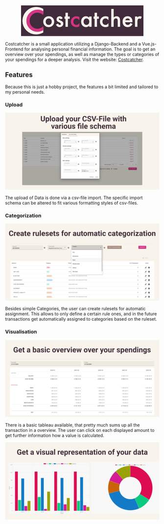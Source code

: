 <p align="center">
  <img src="https://github.com/codingBeanie/CostCatcher/blob/main/frontend-vue/src/assets/costcatcher_logo_prim.webp" alt="Costcatcher Logo">
</p>

Costcatcher is a small application utilizing a Django-Backend and a Vue.js-Frontend for analysing personal financial information. The goal is to get an overview over your spendings, as well as manage the types or categories of your spendings for a deeper analysis.
Visit the website: [Costcatcher](https:\\costcatcher.cbeanie.com).

## Features
Because this is just a hobby project, the features a bit limited and tailored to my personal needs.

### Upload

<p align="center">
  <img src="https://github.com/codingBeanie/CostCatcher/blob/main/frontend-vue/src/assets/upload.webp" alt="Costcatcher Logo">
</p>

The upload of Data is done via a csv-file import. The specific import schema can be altered to fit various formatting styles of csv-files. 

### Categorization

<p align="center">
  <img src="https://github.com/codingBeanie/CostCatcher/blob/main/frontend-vue/src/assets/categorization.webp" alt="Costcatcher Logo">
</p>


Besides simple Categories, the user can create rulesets for automatic assignment. This allows to only define a certain rule ones, and in the future transactions get automatically assigned to categories based on the ruleset.

### Visualisation

<p align="center">
  <img src="https://github.com/codingBeanie/CostCatcher/blob/main/frontend-vue/src/assets/tableau.webp" alt="Costcatcher Logo">
</p>

There is a basic tableau available, that pretty much sums up all the transaction in a overview. The user can click on each displayed amount to get further information how a value is calculated.

<p align="center">
  <img src="https://github.com/codingBeanie/CostCatcher/blob/main/frontend-vue/src/assets/graphs.webp" alt="Costcatcher Logo">
</p>
